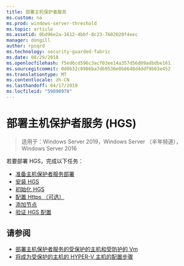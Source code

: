 ```yaml
---
title: 部署主机保护者服务
ms.custom: na
ms.prod: windows-server-threshold
ms.topic: article
ms.assetid: 0bd96e2a-1612-4bbf-8c23-7602020f4eec
manager: dongill
author: rpsqrd
ms.technology: security-guarded-fabric
ms.date: 08/29/2018
ms.openlocfilehash: f5ed6cd596c3acf03ee14a357d56d09adbdbe161
ms.sourcegitcommit: 0d0b32c8986ba7db9536e0b8648d4ddf9b03e452
ms.translationtype: MT
ms.contentlocale: zh-CN
ms.lasthandoff: 04/17/2019
ms.locfileid: "59890978"
---
```

# <a name="deploy-the-host-guardian-service-hgs"></a>部署主机保护者服务 (HGS)

>适用于：Windows Server 2019，Windows Server （半年频道），Windows Server 2016


若要部署 HGS，完成以下任务：

- [准备主机保护者服务部署](guarded-fabric-prepare-for-hgs.md)
- [安装 HGS](guarded-fabric-choose-where-to-install-hgs.md)
- [初始化 HGS](guarded-fabric-initialize-hgs.md)
- [配置 Https （可选）](guarded-fabric-configure-hgs-https.md)
- [添加节点](guarded-fabric-configure-additional-hgs-nodes.md)
- [验证 HGS 配置](guarded-fabric-verify-hgs-configuration.md)

## <a name="see-also"></a>请参阅

- [部署主机保护者服务的受保护的主机和受防护的 Vm](guarded-fabric-deploying-hgs-overview.md)
- [将成为受保护的主机的 HYPER-V 主机的配置步骤](guarded-fabric-configure-hgs-with-authorized-hyper-v-hosts.md)
